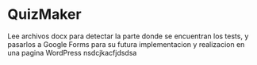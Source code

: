 # QuizMaker
Lee archivos docx para detectar la parte donde se encuentran los tests, y pasarlos a Google Forms para su futura implementacion y realizacion en una pagina WordPress
nsdcjkacfjdsdsa